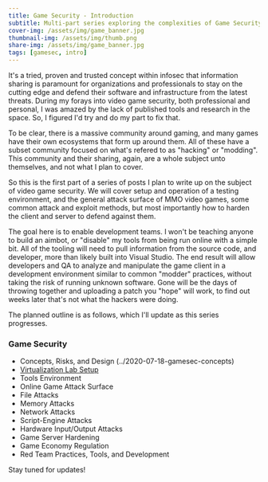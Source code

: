 ```yaml
---
title: Game Security - Introduction
subtitle: Multi-part series exploring the complexities of Game Security
cover-img: /assets/img/game_banner.jpg
thumbnail-img: /assets/img/thumb.png
share-img: /assets/img/game_banner.jpg
tags: [gamesec, intro]
---
```


It's a tried, proven and trusted concept within infosec that information sharing is paramount for organizations and professionals to stay on the cutting edge and defend their software and infrastructure from the latest threats. During my forays into video game security, both professional and personal, I was amazed by the lack of published tools and research in the space. So, I figured I'd try and do my part to fix that.

To be clear, there is a massive community around gaming, and many games have their own ecosystems that form up around them. All of these have a subset community focused on what's refered to as "hacking" or "modding". This community and their sharing, again, are a whole subject unto themselves, and not what I plan to cover.

So this is the first part of a series of posts I plan to write up on the subject of video game security. We will cover setup and operation of a testing environment, and the general attack surface of MMO video games, some common attack and exploit methods, but most importantly how to harden the client and server to defend against them.

The goal here is to enable development teams. I won't be teaching anyone to build an aimbot, or "disable" my tools from being run online with a simple bit. All of the tooling will need to pull information from the source code, and developer, more than likely built into Visual Studio. The end result will allow developers and QA to analyze and manipulate the game client in a development environment similar to common "modder" practices, without taking the risk of running unknown software. Gone will be the days of throwing together and uploading a patch you "hope" will work, to find out weeks later that's not what the hackers were doing.

The planned outline is as follows, which I'll update as this series progresses.

### Game Security

* Concepts, Risks, and Design (../2020-07-18-gamesec-concepts)
* [Virtualization Lab Setup](../2020-07-13-gamesec-virtualization)
* Tools Environment
* Online Game Attack Surface
* File Attacks
* Memory Attacks
* Network Attacks
* Script-Engine Attacks
* Hardware Input/Output Attacks
* Game Server Hardening
* Game Economy Regulation
* Red Team Practices, Tools, and Development

Stay tuned for updates!

